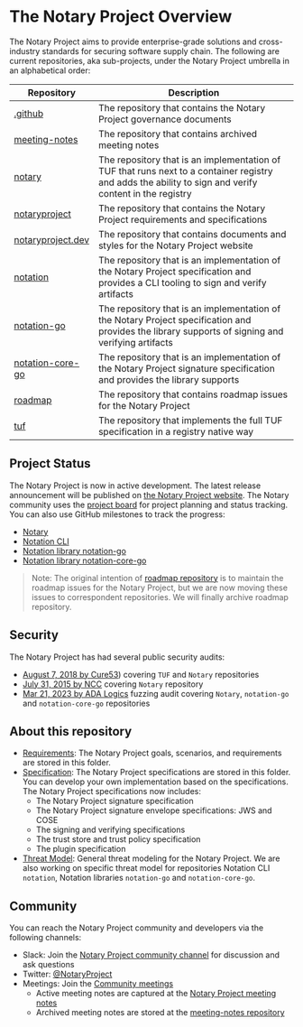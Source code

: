 # The Notary Project Overview

The Notary Project aims to provide enterprise-grade solutions and cross-industry standards for securing software supply chain. The following are current repositories, aka sub-projects, under the Notary Project umbrella in an alphabetical order:

| Repository                                                               | Description                                                                                                                                             |
| ------------------------------------------------------------------------ | --------------------------------------------------------------------------------------------------------------------------------------------------------|
| [.github](https://github.com/notaryproject/.github)                      | The repository that contains the Notary Project governance documents                                                                                    |
| [meeting-notes](https://github.com/notaryproject/meeting-notes)          | The repository that contains archived meeting notes                                                                                                     |
| [notary](https://github.com/notaryproject/notatry)                       | The repository that is an implementation of TUF that runs next to a container registry and adds the ability to sign and verify content in the registry  |
| [notaryproject](https://github.com/notaryproject/notatryproject)         | The repository that contains the Notary Project requirements and specifications                                                                         |
| [notaryproject.dev](https://github.com/notaryproject/notatryproject.dev) | The repository that contains documents and styles for the Notary Project website                                                                        | 
| [notation](https://github.com/notaryproject/notation)                    | The repository that is an implementation of the Notary Project specification and provides a CLI tooling to sign and verify artifacts                                                                                 |
| [notation-go](https://github.com/notaryproject/notation-go)              | The repository that is an implementation of the Notary Project specification and provides the library supports of signing and verifying artifacts                    |
| [notation-core-go](https://github.com/notaryproject/notation-core-go)    | The repository that is an implementation of the Notary Project signature specification and provides the library supports                                                                             |
| [roadmap](https://github.com/notaryproject/roadmap)                      | The repository that contains roadmap issues for the Notary Project                                                                                      |
| [tuf](https://github.com/notaryproject/tuf)                              | The repository that implements the full TUF specification in a registry native way                                                                      |

## Project Status

The Notary Project is now in active development. The latest release announcement will be published on [the Notary Project website](https://notaryproject.dev/blog/). The Notary community uses the [project board](https://github.com/orgs/notaryproject/projects/10) for project planning and status tracking. You can also use GitHub milestones to track the progress:

- [Notary](https://github.com/notaryproject/notary/milestones)
- [Notation CLI](https://github.com/notaryproject/notation/milestones)
- [Notation library notation-go](https://github.com/notaryproject/notation-go/milestones)
- [Notation library notation-core-go](https://github.com/notaryproject/notation-core-go/milestones)

> Note: The original intention of [roadmap repository](https://github.com/notaryproject/roadmap) is to maintain the roadmap issues for the Notary Project, but we are now moving these issues to correspondent repositories. We will finally archive roadmap repository.

## Security

The Notary Project has had several public security audits:

- [August 7, 2018 by Cure53](https://github.com/notaryproject/notary/blob/master/docs/resources/cure53_tuf_notary_audit_2018_08_07.pdf)) covering `TUF` and `Notary` repositories
- [July 31, 2015 by NCC](https://github.com/notaryproject/notary/blob/master/docs/resources/ncc_docker_notary_audit_2015_07_31.pdf) covering `Notary` repository
- [Mar 21, 2023 by ADA Logics](https://github.com/notaryproject/notaryproject/blob/main/security/reports/fuzzing/ADA-fuzzing-audit-22-23.pdf) fuzzing audit covering `Notary`, `notation-go` and `notation-core-go` repositories

## About this repository

- [Requirements](./requirements/): The Notary Project goals, scenarios, and requirements are stored in this folder.
- [Specification](./specs/): The Notary Project specifications are stored in this folder. You can develop your own implementation based on the specifications. The Notary Project specifications now includes:
  - The Notary Project signature specification
  - The Notary Project signature envelope specifications: JWS and COSE
  - The signing and verifying specifications
  - The trust store and trust policy specification
  - The plugin specification
- [Threat Model](./threatmodel.md): General threat modeling for the Notary Project. We are also working on specific threat model for repositories Notation CLI `notation`, Notation libraries `notation-go` and `notation-core-go`.

## Community

You can reach the Notary Project community and developers via the following channels:

- Slack: Join the [Notary Project community channel](https://app.slack.com/client/T08PSQ7BQ/CQUH8U287/) for discussion and ask questions
- Twitter: [@NotaryProject](https://mobile.twitter.com/NotaryProject)
- Meetings: Join the [Community meetings](https://notaryproject.dev/community/#community-meetings)
  - Active meeting notes are captured at the [Notary Project meeting notes](https://hackmd.io/_vrqBGAOSUC_VWvFzWruZw?view)
  - Archived meeting notes are stored at the [meeting-notes repository](https://github.com/notaryproject/meeting-notes)
